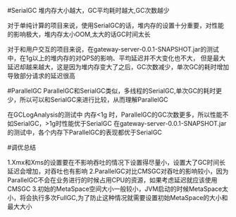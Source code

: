 

#SerialGC
堆内存大小越大，GC平均耗时越大,GC次数越少

对于单纯计算的项目来说，使用SerialGC的话，堆内存的设置十分重要，对性能的影响极大，堆内存太小OOM,太大的话GC时间太长

对于和用户交互的项目来说，在gateway-server-0.0.1-SNAPSHOT.jar的测试中，在1g以上的堆内存的对QPS的影响、平均延迟并不大变化也不大，
但是最大延迟却越来越大，这是因为堆内存变大了之后，GC次数减少，单次GC的耗时增加导致部分请求的延迟很高

#ParallelGC
ParallelGC和SerialGC类似，多线程的SerialGC,单次GC的耗时更少，所以可以和SerialGC来进行比较，从而理解ParallelGC

在GCLogAnalysis的测试中 内存<1g 时，ParallelGC的GC次数更多，所以性能不如SerialGC，>1g时性能优于SerialGC
在gateway-server-0.0.1-SNAPSHOT.jar的测试中，各个内存下ParallelGC的表现都优于SerialGC


#调优总结

1.Xmx和Xms的设置要在不影响吞吐的情况下设置得尽量小，设置大了GC时间长延迟会增加，对吞吐也有影响
2.ParallelGC对比CMSGC对吞吐的影响较小，因为ParallelGC不会在业务进行的时候占用CPU的资源，如果考虑延迟就应该使用CMSGC
3.初始的MetaSpace空间大小一般较小，JVM启动的时候MetaSpace太小，将会执行多次FullGC,为了防止这种情况就需要设置初始MetaSpace的大小和最大大小
